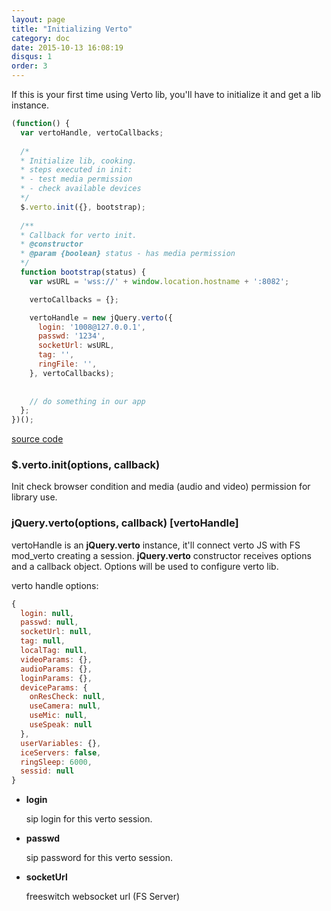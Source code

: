 ```yaml
---
layout: page
title: "Initializing Verto"
category: doc
date: 2015-10-13 16:08:19
disqus: 1
order: 3
---
```


If this is your first time using Verto lib, you'll have to initialize it and get a lib instance.

```javascript
(function() {
  var vertoHandle, vertoCallbacks;
  
  /*
  * Initialize lib, cooking.
  * steps executed in init:
  * - test media permission
  * - check available devices
  */
  $.verto.init({}, bootstrap);
  
  /**
  * Callback for verto init.
  * @constructor
  * @param {boolean} status - has media permission
  */
  function bootstrap(status) {
    var wsURL = 'wss://' + window.location.hostname + ':8082';

    vertoCallbacks = {};

    vertoHandle = new jQuery.verto({
      login: '1008@127.0.0.1',
      passwd: '1234',
      socketUrl: wsURL,
      tag: '',
      ringFile: '',
    }, vertoCallbacks);
    
    
    // do something in our app 
  };
})();
```
[source code]()

### $.verto.init(options, callback) 

Init check browser condition and media (audio and video) permission for library use.

### jQuery.verto(options, callback) [vertoHandle]

vertoHandle is an **jQuery.verto** instance, it'll connect verto JS with FS mod_verto creating a session. **jQuery.verto** constructor receives options and a callback object. Options will be used to configure verto lib.

verto handle options:

```javascript
{
  login: null,
  passwd: null,
  socketUrl: null,
  tag: null,
  localTag: null,
  videoParams: {},
  audioParams: {},
  loginParams: {},
  deviceParams: {
    onResCheck: null,
    useCamera: null,
    useMic: null,
    useSpeak: null
  },
  userVariables: {},
  iceServers: false,
  ringSleep: 6000,
  sessid: null
}
```

* **login**

    sip login for this verto session.

* **passwd**
    
    sip password for this verto session.

* **socketUrl**
    
    freeswitch websocket url (FS Server)

